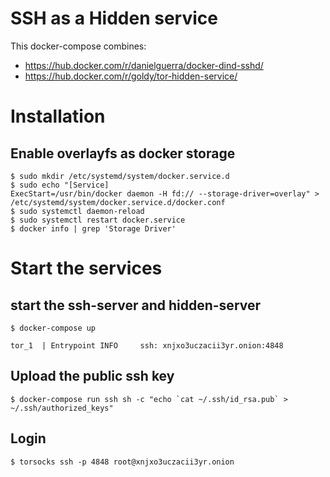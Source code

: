 # SSH as a Hidden service

This docker-compose combines:
 * https://hub.docker.com/r/danielguerra/docker-dind-sshd/
 * https://hub.docker.com/r/goldy/tor-hidden-service/

# Installation

## Enable overlayfs as docker storage 
```
$ sudo mkdir /etc/systemd/system/docker.service.d
$ sudo echo "[Service]
ExecStart=/usr/bin/docker daemon -H fd:// --storage-driver=overlay" > /etc/systemd/system/docker.service.d/docker.conf
$ sudo systemctl daemon-reload
$ sudo systemctl restart docker.service
$ docker info | grep 'Storage Driver'
```
# Start the services

## start the ssh-server and hidden-server
```
$ docker-compose up
```

`tor_1  | Entrypoint INFO     ssh: xnjxo3uczacii3yr.onion:4848`

## Upload the public ssh key
```
$ docker-compose run ssh sh -c "echo `cat ~/.ssh/id_rsa.pub` > ~/.ssh/authorized_keys"
```

## Login
```
$ torsocks ssh -p 4848 root@xnjxo3uczacii3yr.onion
```

